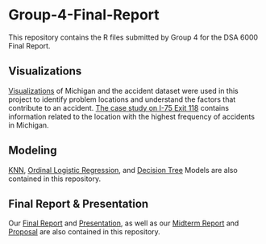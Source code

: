 # Group-4-Final-Report
This repository contains the R files submitted by Group 4 for the DSA 6000 Final Report.

## Visualizations
[Visualizations](docs/Michigan.md) of Michigan and the accident dataset were used in this project to identify problem locations and understand the factors that contribute to an accident. [The case study on I-75 Exit 118](Acc_Location.md) contains information related to the location with the highest frequency of accidents in Michigan.

## Modeling
[KNN](knn,decision-tree.R), [Ordinal Logistic Regression](Ordinal_Logistic_Regression.R), and [Decision Tree](MI_accidents_for_severity_script_decision-trees.R) Models are also contained in this repository.

## Final Report & Presentation
Our [Final Report](Final_Report.pdf) and [Presentation](Final_Presentation.pptx), as well as our [Midterm Report](Midterm_Report.pdf) and [Proposal](Project_Proposal.pdf) are also contained in this repository.
